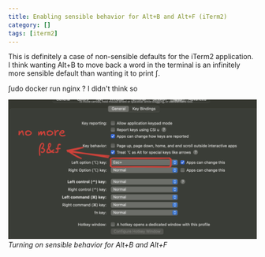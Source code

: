 ```yaml
---
title: Enabling sensible behavior for Alt+B and Alt+F (iTerm2)
category: []
tags: [iterm2]
---
```


This is definitely a case of non-sensible defaults for the iTerm2 application. I think wanting Alt+B to move back a word in the terminal is an infinitely more sensible default than wanting it to print ∫. 

∫udo docker run nginx ? I didn't think so

![How to turn on sensible behavior for Alt+B and Alt+F](/assets/img/iterm2.png)
_Turning on sensible behavior for Alt+B and Alt+F_

